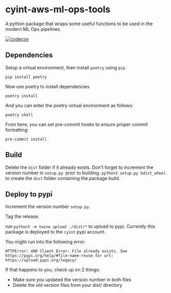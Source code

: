 # cyint-aws-ml-ops-tools

A python package that wraps some useful functions to be used in the modern ML Ops pipelines.

[![codecov](https://codecov.io/gh/CYINT/cyint-aws-ml-ops-tools/branch/main/graph/badge.svg?token=2VLUo3hBph)](https://codecov.io/gh/CYINT/cyint-aws-ml-ops-tools)

## Dependencies

Setup a virtual environment, then install `poetry` using `pip`

`pip install poetry`

Now use poetry to install dependencies

`poetry install`

And you can enter the poetry virtual environment as follows:

`poetry shell`

From here, you can set pre-commit hooks to ensure proper commit formatting:

`pre-commit install`

## Build

Delete the `dist` folder if it already exists.
Don't forget to increment the version number in `setup.py `prior to building.
`python3 setup.py bdist_wheel` to create the `dist` folder containing the package build.

## Deploy to pypi

Increment the version number `setup.py`.

Tag the release.

run `python3 -m twine upload ./dist/*` to upload to pypi. Currently this package is deployed to the `cyint` pypi account.

You might run into the following error:

    HTTPError: 400 Client Error: File already exists. See https://pypi.org/help/#file-name-reuse for url: https://upload.pypi.org/legacy/

If that happens to you, check up on 2 things:

* Make sure you updated the version number in both files
* Delete the old version files from your dist/ directory
